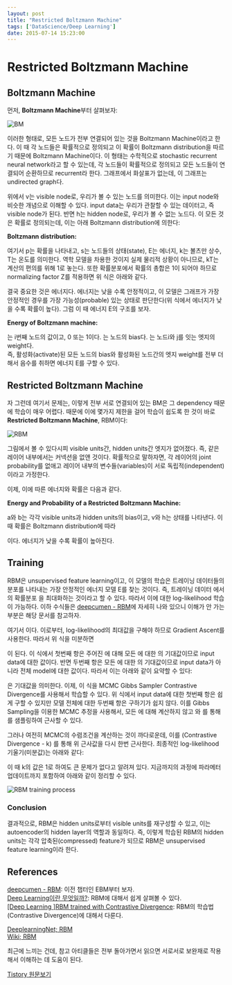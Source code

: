 ```yaml
---
layout: post
title: "Restricted Boltzmann Machine"
tags: ['DataScience/Deep Learning']
date: 2015-07-14 15:23:00
---
```

# Restricted Boltzmann Machine

## Boltzmann Machine

먼저, **Boltzmann Machine**부터 살펴보자:

![BM](http://cfile7.uf.tistory.com/image/2152B63D53DCCE511F64E2)

이러한 형태로, 모든 노드가 전부 연결되어 있는 것을 Boltzmann Machine이라고 한다. 이 때 각 노드들은 확률적으로 정의되고 이 확률이 Boltzmann distribution을 따르기 때문에 Boltzmann Machine이다. 이 형태는 수학적으로 stochastic recurrent neural network라고 할 수 있는데, 각 노드들이 확률적으로 정의되고 모든 노드들이 연결되어 순환하므로 recurrent라 한다. 그래프에서 화살표가 없는데, 이 그래프는 undirected graph다.

위에서 v는 visible node로, 우리가 볼 수 있는 노드를 의미한다. 이는 input node와 비슷한 개념으로 이해할 수 있다. input data는 우리가 관찰할 수 있는 데이터고, 즉 visible node가 된다. 반면 h는 hidden node로, 우리가 볼 수 없는 노드다. 이 모든 것은 확률로 정의되는데, 이는 아래 Boltzmann distribution에 의한다:

**Boltzmann distribution:**   


여기서 p는 확률을 나타내고, s는 노드들의 상태(state), E는 에너지, k는 볼츠만 상수, T는 온도를 의미한다. 역학 모델을 차용한 것이지 실제 물리적 상황이 아니므로, kT는 계산의 편의를 위해 1로 놓는다. 또한 확률분포에서 확률의 총합은 1이 되어야 하므로 normalizing factor Z를 적용하면 위 식은 아래와 같다.   


결국 중요한 것은 에너지다. 에너지는 낮을 수록 안정적이고, 이 모델은 그래프가 가장 안정적인 경우를 가장 가능성(probable) 있는 상태로 판단한다(위 식에서 에너지가 낮을 수록 확률이 높다). 그럼 이 때 에너지 E의 구조를 보자.

**Energy of Boltzmann machine:**   


는 i번째 노드의 값이고, 0 또는 1이다. 는 노드의 bias다. 는 노드i와 j를 잇는 엣지의 weight다.   
즉, 활성화(activate)된 모든 노드의 bias와 활성화된 노드간의 엣지 weight를 전부 더해서 음수를 취하면 에너지 E를 구할 수 있다. 

## Restricted Boltzmann Machine

자 그런데 여기서 문제는, 이렇게 전부 서로 연결되어 있는 BM은 그 dependency 때문에 학습이 매우 어렵다. 때문에 이에 몇가지 제한을 걸어 학습이 쉽도록 한 것이 바로 **Restricted Boltzmann Machine**, RBM이다:

![RBM](http://cfile10.uf.tistory.com/image/24178B3953DCD4A7135C6E)

그림에서 볼 수 있다시피 visible units간, hidden units간 엣지가 없어졌다. 즉, 같은 레이어 내부에서는 커넥션을 없앤 것이다. 확률적으로 말하자면, 각 레이어의 joint probability를 없애고 레이어 내부의 변수들(variables)이 서로 독립적(independent)이라고 가정한다.

이제, 이에 따른 에너지와 확률은 다음과 같다.

**Energy and Probability of a Restricted Boltzmann Machine:**   


a와 b는 각각 visible units과 hidden units의 bias이고, v와 h는 상태를 나타낸다. 이 때 확률은 Boltzmann distribution에 따라   


이다. 에너지가 낮을 수록 확률이 높아진다.

## Training

RBM은 unsupervised feature learning이고, 이 모델의 학습은 트레이닝 데이터들의 분포를 나타내는 가장 안정적인 에너지 모델 E를 찾는 것이다. 즉, 트레이닝 데이터 에서의 확률분포 을 최대화하는 것이라고 할 수 있다. 따라서 이에 대한 log-likelihood 학습이 가능하다. 이하 수식들은 [deepcumen - RBM](http://deepcumen.com/tag/rbm/)에 자세히 나와 있으니 이해가 안 가는 부분은 해당 문서를 참고하자.

여기서 이다. 이로부터, log-likelihood의 최대값을 구해야 하므로 Gradient Ascent를 사용한다. 따라서 위 식을 미분하면   


이 된다. 이 식에서 첫번째 항은 주어진 에 대해 모든 에 대한 의 기대값이므로 input data에 대한 값이다. 반면 두번째 항은 모든 에 대한 의 기대값이므로 input data가 아니라 전체 model에 대한 값이다. 따라서 이는 아래와 같이 요약할 수 있다:

은 기대값을 의미한다. 이제, 이 식을 MCMC Gibbs Sampler Contrastive Divergence를 사용해서 학습할 수 있다. 위 식에서 input data에 대한 첫번째 항은 쉽게 구할 수 있지만 모델 전체에 대한 두번째 항은 구하기가 쉽지 않다. 이를 Gibbs Sampling을 이용한 MCMC 추정을 사용해서, 모든 에 대해 계산하지 않고 와 를 통해 를 샘플링하여 근사할 수 있다.

그러나 여전히 MCMC의 수렴조건을 계산하는 것이 까다로운데, 이를 (Contrastive Divergence - k) 를 통해 위 근사값을 다시 한번 근사한다. 최종적인 log-likelihood 기울기(미분값)는 아래와 같다:

이 때 k의 값은 1로 하여도 큰 문제가 없다고 알려져 있다. 지금까지의 과정에 파라메터 업데이트까지 포함하여 아래와 같이 정리할 수 있다.

![RBM training process](http://deepcumen.com/wp-content/uploads/2015/04/%EC%8A%A4%ED%81%AC%EB%A6%B0%EC%83%B7-2015-04-24-%EC%98%A4%EC%A0%84-3.50.29.png)

### Conclusion

결과적으로, RBM은 hidden units로부터 visible units를 재구성할 수 있고, 이는 autoencoder의 hidden layer의 역할과 동일하다. 즉, 이렇게 학습된 RBM의 hidden units는 각각 압축된(compressed) feature가 되므로 RBM은 unsupervised feature learning이라 한다.

## References

[deepcumen - RBM](http://deepcumen.com/tag/rbm/): 이전 챕터인 EBM부터 보자.   
[Deep Learning이란 무엇일까?](http://enginius.tistory.com/499): RBM에 대해서 쉽게 살펴볼 수 있다.   
[[Deep Learning ]RBM trained with Contrastive Divergence](http://enginius.tistory.com/315): RBM의 학습법(Contrastive Divergence)에 대해서 다룬다.

[DeeplearningNet; RBM](http://deeplearning.net/tutorial/rbm.html)   
[Wiki; RBM](https://en.wikipedia.org/wiki/Restricted_Boltzmann_machine)

최근에 느끼는 건데, 참고 아티클들은 전부 돌아가면서 읽으면 서로서로 보완재로 작용해서 이해하는 데 도움이 된다.


[Tistory 원문보기](http://khanrc.tistory.com/106)
